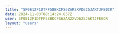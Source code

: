 ```yaml
---
title: "SP0E12F1DTFF58BKCFS6ZAR2XVD625JAKTJFE0CR"
date: 2024-11-03T08:14:24.837Z
user: SP0E12F1DTFF58BKCFS6ZAR2XVD625JAKTJFE0CR
layout: "users"
---
```

    
